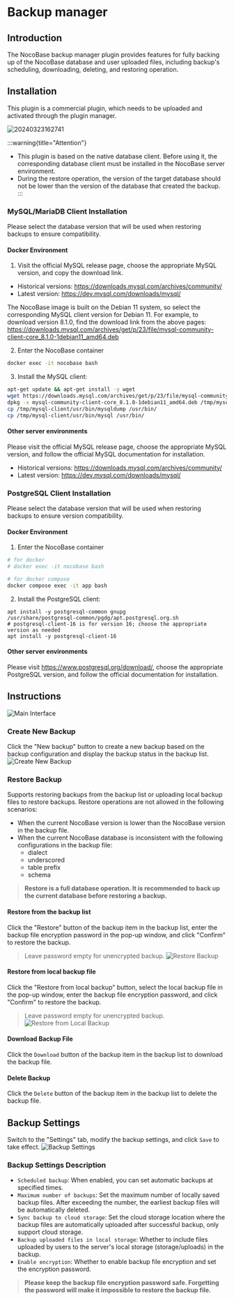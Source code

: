 # Backup manager

<PluginInfo commercial="true" name="backups"></PluginInfo>

## Introduction

The NocoBase backup manager plugin provides features for fully backing up of the NocoBase database and user uploaded files, including backup's scheduling, downloading, deleting, and restoring operation.

## Installation

This plugin is a commercial plugin, which needs to be uploaded and activated through the plugin manager.

![20240323162741](https://static-docs.nocobase.com/20240323162741.png)

:::warning{title="Attention"}
- This plugin is based on the native database client. Before using it, the corresponding database client must be installed in the NocoBase server environment.
- During the restore operation, the version of the target database should not be lower than the version of the database that created the backup.
:::

### MySQL/MariaDB Client Installation

Please select the database version that will be used when restoring backups to ensure compatibility.

#### Docker Environment

1. Visit the official MySQL release page, choose the appropriate MySQL version, and copy the download link.
- Historical versions: https://downloads.mysql.com/archives/community/
- Latest version: https://dev.mysql.com/downloads/mysql/

The NocoBase image is built on the Debian 11 system, so select the corresponding MySQL client version for Debian 11. For example, to download version 8.1.0, find the download link from the above pages: https://downloads.mysql.com/archives/get/p/23/file/mysql-community-client-core_8.1.0-1debian11_amd64.deb

2. Enter the NocoBase container
```bash
docker exec -it nocobase bash
```

3. Install the MySQL client:
```bash
apt-get update && apt-get install -y wget
wget https://downloads.mysql.com/archives/get/p/23/file/mysql-community-client-core_8.1.0-1debian11_amd64.deb
dpkg -x mysql-community-client-core_8.1.0-1debian11_amd64.deb /tmp/mysql-client
cp /tmp/mysql-client/usr/bin/mysqldump /usr/bin/
cp /tmp/mysql-client/usr/bin/mysql /usr/bin/
```

#### Other server environments

Please visit the official MySQL release page, choose the appropriate MySQL version, and follow the official MySQL documentation for installation.
- Historical versions: https://downloads.mysql.com/archives/community/
- Latest version: https://dev.mysql.com/downloads/mysql/

### PostgreSQL Client Installation

Please select the database version that will be used when restoring backups to ensure version compatibility.

#### Docker Environment

1. Enter the NocoBase container
```bash
# for docker
# docker exec -it nocobase bash

# for docker compose
docker compose exec -it app bash
```

2. Install the PostgreSQL client:
```
apt install -y postgresql-common gnupg
/usr/share/postgresql-common/pgdg/apt.postgresql.org.sh
# postgresql-client-16 is for version 16; choose the appropriate version as needed
apt install -y postgresql-client-16
```

#### Other server environments
Please visit https://www.postgresql.org/download/, choose the appropriate PostgreSQL version, and follow the official documentation for installation.

## Instructions

![Main Interface](./static/main-screen.png)

### Create New Backup

Click the "New backup" button to create a new backup based on the backup configuration and display the backup status in the backup list.
![Create New Backup](./static/new-backup.png)

### Restore Backup

Supports restoring backups from the backup list or uploading local backup files to restore backups.
Restore operations are not allowed in the following scenarios:
- When the current NocoBase version is lower than the NocoBase version in the backup file.
- When the current NocoBase database is inconsistent with the following configurations in the backup file:
  - dialect
  - underscored
  - table prefix
  - schema

> **Restore is a full database operation. It is recommended to back up the current database before restoring a backup.**

#### Restore from the backup list

Click the "Restore" button of the backup item in the backup list, enter the backup file encryption password in the pop-up window, and click "Confirm" to restore the backup.
> Leave password empty for unencrypted backup.
![Restore Backup](./static/restore-backup.png)

#### Restore from local backup file

Click the "Restore from local backup" button, select the local backup file in the pop-up window, enter the backup file encryption password, and click "Confirm" to restore the backup.
> Leave password empty for unencrypted backup.
![Restore from Local Backup](./static/restore-from-local.png)

#### Download Backup File

Click the `Download` button of the backup item in the backup list to download the backup file.

#### Delete Backup

Click the `Delete` button of the backup item in the backup list to delete the backup file.

## Backup Settings

Switch to the "Settings" tab, modify the backup settings, and click `Save` to take effect.
![Backup Settings](./static/backup-settings.png)

### Backup Settings Description

- `Scheduled backup`: When enabled, you can set automatic backups at specified times.
- `Maximum number of backups`: Set the maximum number of locally saved backup files. After exceeding the number, the earliest backup files will be automatically deleted.
- `Sync backup to cloud storage`: Set the cloud storage location where the backup files are automatically uploaded after successful backup, only support cloud storage.
- `Backup uploaded files in local storage`: Whether to include files uploaded by users to the server's local storage (storage/uploads) in the backup.
- `Enable encryption`: Whether to enable backup file encryption and set the encryption password.

> **Please keep the backup file encryption password safe. Forgetting the password will make it impossible to restore the backup file.**
